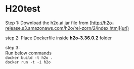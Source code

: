 # H20test

Step 1:
Download the h2o.ai jar file from [http://h2o-release.s3.amazonaws.com/h2o/rel-zorn/2/index.html](url)

step 2:
Place Dockerfile inside **h2o-3.36.0.2** folder 

step 3: <br>
Run below commands<br>
`docker build -t h2o .` <br>
`docker run -t -i h2o`
